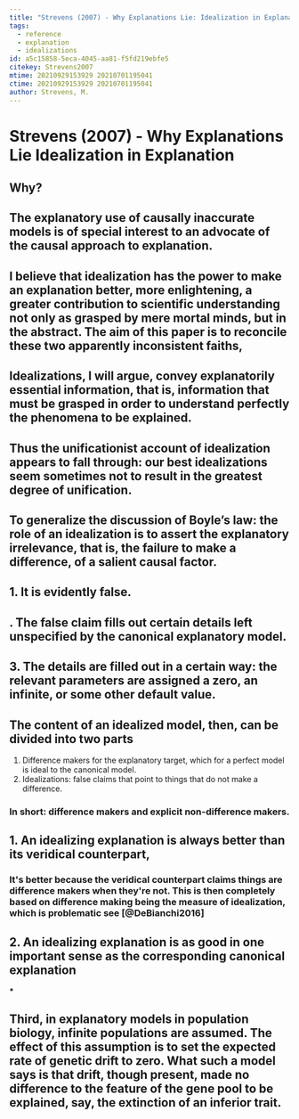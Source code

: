 ```yaml
---
title: "Strevens (2007) - Why Explanations Lie: Idealization in Explanation"
tags:
  - reference
  - explanation
  - idealizations
id: a5c15858-5eca-4045-aa81-f5fd219ebfe5
citekey: Strevens2007
mtime: 20210929153929 20210701195041
ctime: 20210929153929 20210701195041
author: Strevens, M.
---
```


# Strevens (2007) - Why Explanations Lie Idealization in Explanation

## Why?

## The explanatory use of causally inaccurate models is of special interest to an advocate of the causal approach to explanation.

## I believe that idealization has the power to make an explanation better, more enlightening, a greater contribution to scientific understanding not only as grasped by mere mortal minds, but in the abstract. The aim of this paper is to reconcile these two apparently inconsistent faiths,

## Idealizations, I will argue, convey explanatorily essential information, that is, information that must be grasped in order to understand perfectly the phenomena to be explained.

## Thus the unificationist account of idealization appears to fall through: our best idealizations seem sometimes not to result in the greatest degree of unification.

## To generalize the discussion of Boyle’s law: the role of an idealization is to assert the explanatory irrelevance, that is, the failure to make a difference, of a salient causal factor.

## 1. It is evidently false.

## . The false claim fills out certain details left unspecified by the canonical explanatory model.

## 3. The details are filled out in a certain way: the relevant parameters are assigned a zero, an infinite, or some other default value.

## The content of an idealized model, then, can be divided into two parts

1) Difference makers for the explanatory target, which for a perfect model is ideal to the canonical model.
2) Idealizations: false claims that point to things that do not make a difference.

### In short: difference makers and explicit non-difference makers.

## 1. An idealizing explanation is always better than its veridical counterpart,

### It's better because the veridical counterpart claims things are difference makers when they're not. This is then completely based on difference making being the measure of idealization, which is problematic see [@DeBianchi2016]

## 2. An idealizing explanation is as good in one important sense as the corresponding canonical explanation

**\***

## Third, in explanatory models in population biology, infinite populations are assumed. The effect of this assumption is to set the expected rate of genetic drift to zero. What such a model says is that drift, though present, made no difference to the feature of the gene pool to be explained, say, the extinction of an inferior trait.
